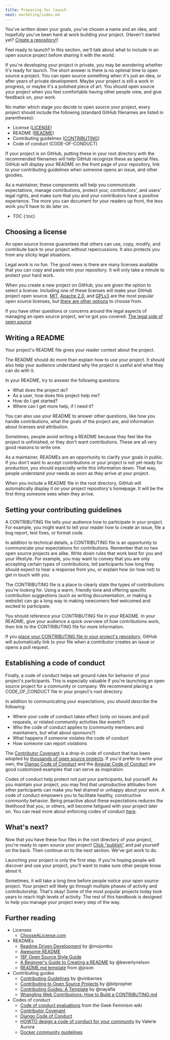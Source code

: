 ```yaml
---
title: Preparing for launch
next: marketing/index.md
---
```


You've written down your goals, you've chosen a name and an idea, and hopefully you've been hard at work building your project. (Haven't started yet? [Create a repository!](https://help.github.com/articles/create-a-repo/))

Feel ready to launch? In this section, we'll talk about what to include in an open source project before sharing it with the world.

If you're developing your project in private, you may be wondering whether it's ready for launch. The short answer is there is no optimal time to open source a project. You can open source something when it's just an idea, or after years of private development. Maybe your project is still a work in progress, or maybe it's a polished piece of art. You should open source your project when you feel comfortable having other people view, and give feedback on, your work.

No matter which stage you decide to open source your project, every project should include the following (standard GitHub filenames are listed in parentheses):

* License ([LICENSE](https://help.github.com/articles/open-source-licensing/#where-does-the-license-live-on-my-repository))
* README ([README](https://help.github.com/articles/create-a-repo/#commit-your-first-change))
* Contributing guidelines ([CONTRIBUTING](https://help.github.com/articles/setting-guidelines-for-repository-contributors/))
* Code of conduct (CODE-OF-CONDUCT)

If your project is on GitHub, putting these in your root directory with the recommended filenames will help GitHub recognize these as special files. GitHub will display your README on the front page of your repository, link to your contributing guidelines when someone opens an issue, and other goodies.

As a maintainer, these components will help you communicate expectations, manage contributions, protect your, contributors', and users' legal rights, and make sure that you and your contributors have a positive experience. The more you can document for your readers up front, the less work you'll have to do later on.

* TOC
{:toc}

## Choosing a license

An open source license guarantees that others can use, copy, modify, and contribute back to your project without repercussions. It also protects you from any sticky legal situations.

Legal work is no fun. The good news is there are many licenses available that you can copy and paste into your repository. It will only take a minute to protect your hard work.

When you create a new project on GitHub, you are given the option to select a license. Including one of these licenses will make your GitHub project open source. [MIT](http://choosealicense.com/licenses/mit/), [Apache 2.0](http://choosealicense.com/licenses/apache-2.0/), and [GPLv3](http://choosealicense.com/licenses/gpl-3.0/) are the most popular open source licenses, but [there are other options](http://choosealicense.com) to choose from.

If you have other questions or concerns around the legal aspects of managing an open source project, we've got you covered: [The legal side of open source](../legal/)

## Writing a README

Your project's README file gives your reader context about the project.

The README should do more than explain how to use your project. It should also help your audience understand why the project is useful and what they can do with it.

In your README, try to answer the following questions:

* What does the project do?
* As a user, how does this project help me?
* How do I get started?
* Where can I get more help, if I need it?

You can also use your README to answer other questions, like how you handle contributions, what the goals of the project are, and information about licenses and attribution.

Sometimes, people avoid writing a README because they feel like the project is unfinished, or they don't want contributions. These are all very good reasons to write one.

As a maintainer, READMEs are an opportunity to clarify your goals in public. If you don't want to accept contributions or your project is not yet ready for production, you should especially write this information down. That way, people understand your needs as soon as they arrive at your project.

When you include a README file in the root directory, GitHub will automatically display it on your project repository's homepage. It will be the first thing someone sees when they arrive.

## Setting your contributing guidelines

A CONTRIBUTING file tells your audience how to participate in your project. For example, you might want to tell your reader how to create an issue, file a bug report, test fixes, or format code.

In addition to technical details, a CONTRIBUTING file is an opportunity to communicate your expectations for contributions. Remember that no two open source projects are alike. Write down rules that work best for you and your lifestyle. For example, you may want to convey that you are only accepting certain types of contributions, tell participants how long they should expect to hear a response from you, or explain how (or how not) to get in touch with you.

The CONTRIBUTING file is a place to clearly state the types of contributions you're looking for. Using a warm, friendly tone and offering specific contribution suggestions (such as writing documentation, or making a website) can go a long way in making newcomers feel welcomed and excited to participate.

You should reference your CONTRIBUTING file in your README. In your README, give your audience a quick overview of how contributions work, then link to the CONTRIBUTING file for more information.

If you [place your CONTRIBUTING file in your project's repository](https://help.github.com/articles/setting-guidelines-for-repository-contributors/), GitHub will automatically link to your file when a contributor creates an issue or opens a pull request.

## Establishing a code of conduct

Finally, a code of conduct helps set ground rules for behavior of your project's participants. This is especially valuable if you're launching an open source project for a community or company. We recommend placing a CODE_OF_CONDUCT file in your project's root directory.

In addition to communicating your expectations, you should describe the following:
* Where your code of conduct takes effect (only on issues and pull requests, or related community activities like events?)
* Who the code of conduct applies to (community members and maintainers, but what about sponsors?)
* What happens if someone violates the code of conduct
* How someone can report violations

The [Contributor Covenant](http://contributor-covenant.org/) is a drop-in code of conduct that has been adopted by [thousands of open source projects](http://contributor-covenant.org/adopters/). If you'd prefer to write your own, the [Django Code of Conduct](https://www.djangoproject.com/conduct/) and the [Angular Code of Conduct](https://github.com/angular/code-of-conduct/blob/master/CODE_OF_CONDUCT.md) are good customized examples that can serve as inspiration.

Codes of conduct help protect not just your participants, but yourself. As you maintain your project, you may find that unproductive attitudes from other participants can make you feel drained or unhappy about your work. A code of conduct empowers you to facilitate healthy, constructive community behavior. Being proactive about these expectations reduces the likelihood that you, or others, will become fatigued with your project later on. You can read more about enforcing codes of conduct [here](../../troubleshooting/conduct/).

## What's next?

Now that you have these four files in the root directory of your project, you're ready to open source your project! [Click "publish"](https://help.github.com/articles/making-a-private-repository-public/) and pat yourself on the back. Then continue on to the next section. We've got work to do.

Launching your project is only the first step. If you're hoping people will discover and use your project, you'll want to make sure other people know about it.

Sometimes, it will take a long time before people notice your open source project. Your project will likely go through multiple phases of activity and contributorship. That's okay! Some of the most popular projects today took years to reach high levels of activity. The rest of this handbook is designed to help you manage your project every step of the way.

## Further reading

* Licenses
  * [ChooseALicense.com](http://choosealicense.com)
* READMEs
  * [Readme Driven Development](http://tom.preston-werner.com/2010/08/23/readme-driven-development.html) by @mojombo
  * [Awesome README](https://github.com/matiassingers/awesome-readme)
  * [18F Open Source Style Guide](https://pages.18f.gov/open-source-guide/making-readmes-readable/)
  * [A Beginner's Guide to Creating a README](https://changelog.com/a-beginners-guide-to-creating-a-readme/) by @beverlynelson
  * [README.md template](https://gist.github.com/jxson/1784669) from @jxson
* Contributing guides
  * [Contributing Guidelines](https://github.com/blog/1184-contributing-guidelines) by @vinbarnes
  * [Contributing to Open Source Projects](http://www.contribution-guide.org/) by @bitprophet
  * [Contributing Guides: A Template](https://github.com/nayafia/contributing-template) by @nayafia
  * [Wrangling Web Contributions: How to Build a CONTRIBUTING.md](http://mozillascience.github.io/working-open-workshop/contributing/)
* Codes of conduct
  * [Code of conduct evaluations](http://geekfeminism.wikia.com/wiki/Code_of_conduct_evaluations) from the Geek Feminism wiki
  * [Contributor Covenant](http://contributor-covenant.org/)
  * [Django Code of Conduct](https://github.com/django/code-of-conduct)
  * [HOWTO design a code of conduct for your community](https://adainitiative.org/2014/02/18/howto-design-a-code-of-conduct-for-your-community/) by Valerie Aurora
  * [Docker community guidelines](https://github.com/docker/docker/blob/master/CONTRIBUTING.md#docker-community-guidelines)

